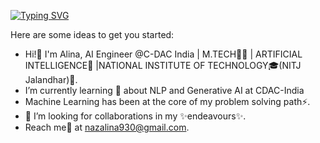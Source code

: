 [![Typing SVG](https://readme-typing-svg.demolab.com?font=Fira+Code&weight=500&size=22&duration=1500&pause=1000&color=030176&background=3316FF00&center=true&random=false&width=900&lines=Hi!%F0%9F%91%8B+I'm+Alina+Naz;Currently+working+as+AI%2FML%2FGenAI+Engineer++at+CDAC+India)](https://git.io/typing-svg)

Here are some ideas to get you started:

- Hi!👋 I'm Alina, AI Engineer @C-DAC India | M.TECH🧑‍🎓 | ARTIFICIAL INTELLIGENCE🤖 |NATIONAL INSTITUTE OF TECHNOLOGY🎓(NITJ Jalandhar)🔭. 
- I’m currently learning 🌱 about NLP and Generative AI at CDAC-India
- Machine Learning has been at the core of my problem solving path⚡.
- 🤔 I’m looking for collaborations in my ✨endeavours✨.
- Reach me💬 at nazalina930@gmail.com.
